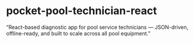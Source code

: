 # pocket-pool-technician-react
“React-based diagnostic app for pool service technicians — JSON-driven, offline-ready, and built to scale across all pool equipment.”
